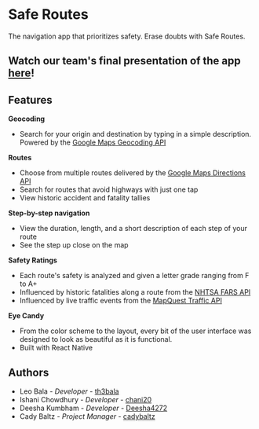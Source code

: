 # Safe Routes
The navigation app that prioritizes safety. Erase doubts with Safe Routes.
## Watch our team's final presentation of the app [here](https://youtu.be/3sWeisjQnYk?t=2340)!

## Features

**Geocoding**
- Search for your origin and destination by typing in a simple description. Powered by the [Google Maps Geocoding API](https://developers.google.com/maps/documentation/geocoding/start)

**Routes**
- Choose from multiple routes delivered by the [Google Maps Directions API](https://developers.google.com/maps/documentation/directions/intro)
- Search for routes that avoid highways with just one tap
- View historic accident and fatality tallies

**Step-by-step navigation**
- View the duration, length, and a short description of each step of your route
- See the step up close on the map

**Safety Ratings**
- Each route's safety is analyzed and given a letter grade ranging from F to A+
- Influenced by historic fatalities along a route from the [NHTSA FARS API](https://crashviewer.nhtsa.dot.gov/CrashAPI)
- Influenced by live traffic events from the [MapQuest Traffic API](https://developer.mapquest.com/documentation/traffic-api/)

**Eye Candy**

- From the color scheme to the layout, every bit of the user interface was designed to look as beautiful as it is functional.
- Built with React Native

## Authors
- Leo Bala - *Developer* - [th3bala](https://github.com/th3bala)
- Ishani Chowdhury - *Developer* - [chani20](https://github.com/chani20)
- Deesha Kumbham - *Developer* - [Deesha4272](https://github.com/Deesha4272)
- Cady Baltz - *Project Manager* - [cadybaltz](https://github.com/cadybaltz)
